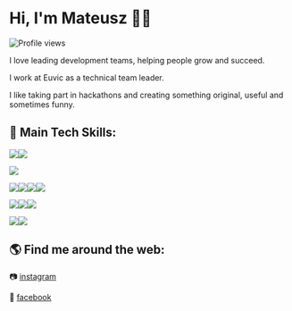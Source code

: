# Hi, I'm Mateusz 👋:nerd_face:
![Profile views](https://gpvc.arturio.dev/matpiwowarski)

I love leading development teams, helping people grow and succeed.

I work at Euvic as a technical team leader.

I like taking part in hackathons and creating something original, useful and sometimes funny.

## 🚀 Main Tech Skills:

<img src="https://img.shields.io/badge/Amazon_AWS-232F3E?style=for-the-badge&logo=amazon-aws&logoColor=white"/><img src="https://img.shields.io/badge/Google%20Analytics-E37400?style=for-the-badge&logo=google%20analytics&logoColor=white"/>

<img src="https://img.shields.io/badge/TypeScript-007ACC?style=for-the-badge&logo=typescript&logoColor=white"/>

<img src="https://img.shields.io/badge/Neo4j-018bff?style=for-the-badge&logo=neo4j&logoColor=white"/><img src="https://img.shields.io/badge/MongoDB-4EA94B?style=for-the-badge&logo=mongodb&logoColor=white"/><img src="https://img.shields.io/badge/Realm-39477F?style=for-the-badge&logo=realm&logoColor=white"/><img src="https://img.shields.io/badge/MySQL-00000F?style=for-the-badge&logo=mysql&logoColor=white"/>

<img src="https://img.shields.io/badge/Node.js-43853D?style=for-the-badge&logo=node.js&logoColor=white" /><img src="https://img.shields.io/badge/Express.js-404D59?style=for-the-badge"/><img src="https://img.shields.io/badge/Prisma-3982CE?style=for-the-badge&logo=Prisma&logoColor=white"/>

<img src="https://img.shields.io/badge/React_Native-20232A?style=for-the-badge&logo=react&logoColor=61DAFB"/><img src="https://img.shields.io/badge/React-20232A?style=for-the-badge&logo=react&logoColor=61DAFB"/>


## 🌎 Find me around the web:
:camera: <a href="https://www.instagram.com/pentahombre/">instagram</a>

:speech_balloon: <a href="https://www.facebook.com/matihombre">facebook</a>

<!--
**matpiwowarski/matpiwowarski** is a ✨ _special_ ✨ repository because its `README.md` (this file) appears on your GitHub profile.

Here are some ideas to get you started:

- 🔭 I’m currently working on ...
- 🌱 I’m currently learning ...
- 👯 I’m looking to collaborate on ...
- 🤔 I’m looking for help with ...
- 💬 Ask me about ...
- 📫 How to reach me: ...
- 😄 Pronouns: ...
- ⚡ Fun fact: ...
-->
